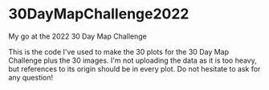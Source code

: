 # 30DayMapChallenge2022
My go at the 2022 30 Day Map Challenge


This is the code I've used to make the 30 plots for the 30 Day Map Challenge plus the 30 images.
I'm not uploading the data as it is too heavy, but references to its origin should be in every plot. Do not hesitate to ask for any question!
